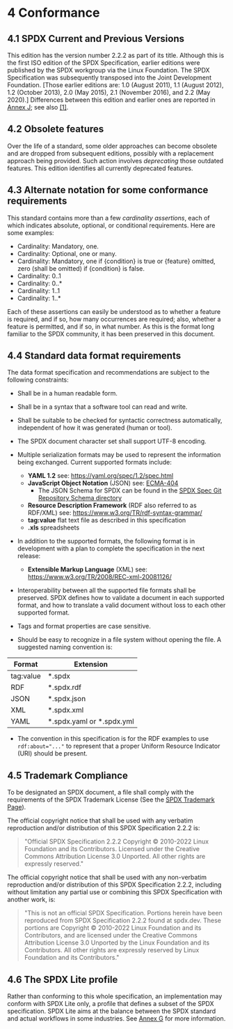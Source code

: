 # 4 Conformance

## 4.1 SPDX Current and Previous Versions <a name="4.1"></a>

This edition has the version number 2.2.2 as part of its title. Although this is the first ISO edition of the SPDX Specification, earlier editions were published by the SPDX workgroup via the Linux Foundation. The SPDX Specification was subsequently transposed into the Joint Development Foundation. [Those earlier editions are: 1.0 (August 2011), 1.1 (August 2012), 1.2 (October 2013), 2.0 (May 2015), 2.1 (November 2016), and 2.2 (May 2020).] Differences between this edition and earlier ones are reported in [Annex J](diffs-from-previous-editions.md); see also [[1]](bibliography.md).

## 4.2 Obsolete features <a name="4.2"></a>

Over the life of a standard, some older approaches can become obsolete and are dropped from subsequent editions, possibly with a replacement approach being provided. Such action involves *deprecating* those outdated features. This edition identifies all currently deprecated features.

## 4.3 Alternate notation for some conformance requirements <a name="4.3"></a>

This standard contains more than a few *cardinality assertions*, each of which indicates absolute, optional, or conditional requirements. Here are some examples:

* Cardinality: Mandatory, one.
* Cardinality: Optional, one or many.
* Cardinality: Mandatory, one if {condition} is true or {feature} omitted, zero (shall be omitted) if {condition} is false.
* Cardinality: 0..1
* Cardinality: 0..\*
* Cardinality: 1..1
* Cardinality: 1..\*

Each of these assertions can easily be understood as to whether a feature is required, and if so, how many occurrences are required; also, whether a feature is permitted, and if so, in what number. As this is the format long familiar to the SPDX community, it has been preserved in this document.

## 4.4 Standard data format requirements <a name="4.4"></a>

The data format specification and recommendations are subject to the following constraints:

* Shall be in a human readable form.

* Shall be in a syntax that a software tool can read and write.

* Shall be suitable to be checked for syntactic correctness automatically, independent of how it was generated (human or tool).

* The SPDX document character set shall support UTF-8 encoding.

* Multiple serialization formats may be used to represent the information being exchanged. Current supported formats include:

    * **YAML 1.2** see: <https://yaml.org/spec/1.2/spec.html>
    * **JavaScript Object Notation** (JSON) see: [ECMA-404](https://www.ecma-international.org/publications/files/ECMA-ST/ECMA-404.pdf)
        * The JSON Schema for SPDX can be found in the [SPDX Spec Git Repository Schema directory](https://github.com/spdx/spdx-spec/blob/master/schemas/spdx-schema.json)
    * **Resource Description Framework** (RDF also referred to as RDF/XML) see: <https://www.w3.org/TR/rdf-syntax-grammar/>
    * **tag:value** flat text file as described in this specification
    * **.xls** spreadsheets

* In addition to the supported formats, the following format is in development with a plan to complete the specification in the next release:

    * **Extensible Markup Language** (XML) see: <https://www.w3.org/TR/2008/REC-xml-20081126/>

* Interoperability between all the supported file formats shall be preserved. SPDX defines how to validate a document in each supported format, and how to translate a valid document without loss to each other supported format.

* Tags and format properties are case sensitive.

* Should be easy to recognize in a file system without opening the file. A suggested naming convention is:

| Format      | Extension   |
| ----------- | ----------- |
| tag:value   | \*.spdx      |
| RDF         | \*.spdx.rdf  |
| JSON        | \*.spdx.json |
| XML         | \*.spdx.xml  |
| YAML        | \*.spdx.yaml or \*.spdx.yml |

* The convention in this specification is for the RDF examples to use `rdf:about="..."` to represent that a proper Uniform Resource Indicator (URI) should be present.

## 4.5 Trademark Compliance <a name="4.5"></a>

To be designated an SPDX document, a file shall comply with the requirements of the SPDX Trademark License (See the [SPDX Trademark Page](https://spdx.dev/trademark/)).

The official copyright notice that shall be used with any verbatim reproduction and/or distribution of this SPDX Specification 2.2.2 is:

> "Official SPDX Specification 2.2.2 Copyright © 2010-2022 Linux Foundation and its Contributors. Licensed under the Creative Commons Attribution License 3.0 Unported. All other rights are expressly reserved."

The official copyright notice that shall be used with any non-verbatim reproduction and/or distribution of this SPDX Specification 2.2.2, including without limitation any partial use or combining this SPDX Specification with another work, is:

> "This is not an official SPDX Specification. Portions herein have been reproduced from SPDX Specification 2.2.2 found at spdx.dev. These portions are Copyright © 2010-2022 Linux Foundation and its Contributors, and are licensed under the Creative Commons Attribution License 3.0 Unported by the Linux Foundation and its Contributors. All other rights are expressly reserved by Linux Foundation and its Contributors."

## 4.6 The SPDX Lite profile <a name="4.6"></a>

Rather than conforming to this whole specification, an implementation may conform with SPDX Lite only, a profile that defines a subset of the SPDX specification. SPDX Lite aims at the balance between the SPDX standard and actual workflows in some industries. See [Annex G](SPDX-Lite.md) for more information.
